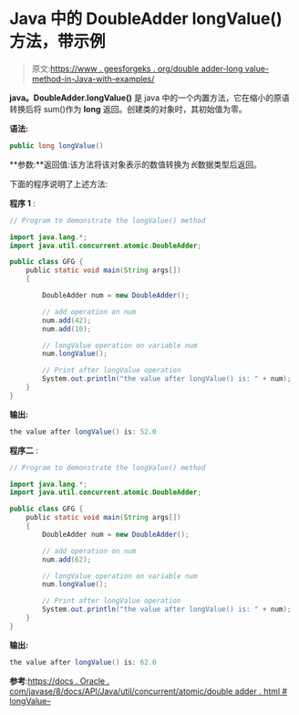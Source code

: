 # Java 中的 DoubleAdder longValue()方法，带示例

> 原文:[https://www . geesforgeks . org/double adder-long value-method-in-Java-with-examples/](https://www.geeksforgeeks.org/doubleadder-longvalue-method-in-java-with-examples/)

**java。DoubleAdder.longValue()** 是 java 中的一个内置方法，它在缩小的原语转换后将 sum()作为 **long** 返回。创建类的对象时，其初始值为零。

**语法:**

```java
public long longValue()

```

**参数:**返回值:该方法将该对象表示的数值转换为*长*数据类型后返回。

下面的程序说明了上述方法:

**程序 1** :

```java
// Program to demonstrate the longValue() method

import java.lang.*;
import java.util.concurrent.atomic.DoubleAdder;

public class GFG {
    public static void main(String args[])
    {

        DoubleAdder num = new DoubleAdder();

        // add operation on num
        num.add(42);
        num.add(10);

        // longValue operation on variable num
        num.longValue();

        // Print after longValue operation
        System.out.println("the value after longValue() is: " + num);
    }
}
```

**输出:**

```java
the value after longValue() is: 52.0

```

**程序二** :

```java
// Program to demonstrate the longValue() method

import java.lang.*;
import java.util.concurrent.atomic.DoubleAdder;

public class GFG {
    public static void main(String args[])
    {
        DoubleAdder num = new DoubleAdder();

        // add operation on num
        num.add(62);

        // longValue operation on variable num
        num.longValue();

        // Print after longValue operation
        System.out.println("the value after longValue() is: " + num);
    }
}
```

**输出:**

```java
the value after longValue() is: 62.0

```

**参考**:[https://docs . Oracle . com/javase/8/docs/API/Java/util/concurrent/atomic/double adder . html # longValue–](https://docs.oracle.com/javase/8/docs/api/java/util/concurrent/atomic/DoubleAdder.html#longValue--)